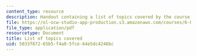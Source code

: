 ```yaml
---
content_type: resource
description: Handout containing a list of topics covered by the course.
file: https://ol-ocw-studio-app-production.s3.amazonaws.com/courses/6-012-microelectronic-devices-and-circuits-fall-2009/5033f87265b5f4a05fce64e5dc4246bc_MIT6_012F09_topics.pdf
file_type: application/pdf
resourcetype: Document
title: List of topics covered
uid: 5033f872-65b5-f4a0-5fce-64e5dc4246bc
---
```

